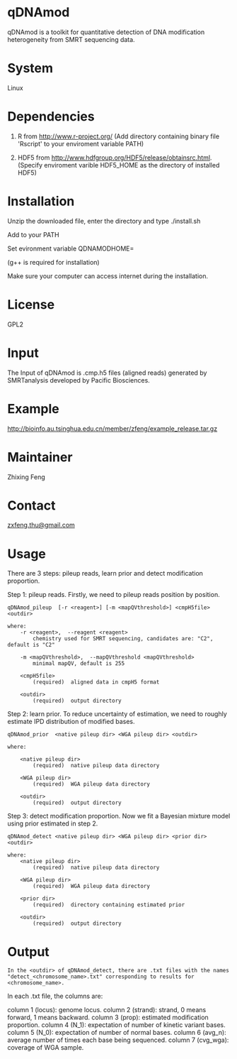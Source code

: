 qDNAmod
======
qDNAmod is a toolkit for quantitative detection of DNA modification heterogeneity from SMRT sequencing data. 

System
======
Linux

Dependencies
============
1. R from http://www.r-project.org/
(Add directory containing binary file 'Rscript' to your enviroment variable PATH)

2. HDF5 from http://www.hdfgroup.org/HDF5/release/obtainsrc.html. 
(Specify enviroment varible HDF5_HOME as the directory of installed HDF5)

Installation
============
Unzip the downloaded file, enter the directory and type ./install.sh 

Add <the unzipped directory of qDNAmod> to your PATH

Set evironment variable QDNAMODHOME=<the unzipped directory of qDNAmod>

(g++ is required for installation)

Make sure your computer can access internet during the installation.

License
=======
GPL2


Input
=====
The Input of qDNAmod is .cmp.h5 files (aligned reads) generated by SMRTanalysis developed by Pacific Biosciences.


Example
=======
http://bioinfo.au.tsinghua.edu.cn/member/zfeng/example_release.tar.gz

Maintainer
==========
Zhixing Feng

Contact
=======
zxfeng.thu@gmail.com


Usage
=====
There are 3 steps: pileup reads, learn prior and detect modification proportion.

Step 1: pileup reads. Firstly, we need to pileup reads position by position.

	qDNAmod_pileup  [-r <reagent>] [-m <mapQVthreshold>] <cmpH5file> <outdir>

	where:
   		-r <reagent>,  --reagent <reagent>
     		chemistry used for SMRT sequencing, candidates are: "C2", default is "C2"

   		-m <mapQVthreshold>,  --mapQVthreshold <mapQVthreshold>
     		minimal mapQV, default is 255

   		<cmpH5file>
     		(required)  aligned data in cmpH5 format

   		<outdir>
     		(required)  output directory

Step 2: learn prior. To reduce uncertainty of estimation, we need to roughly estimate IPD distribution of modified bases.

	qDNAmod_prior  <native pileup dir> <WGA pileup dir> <outdir>

	where:

   		<native pileup dir>
     		(required)  native pileup data directory

   		<WGA pileup dir>
     		(required)  WGA pileup data directory

   		<outdir>
     		(required)  output directory

Step 3: detect modification proportion. Now we fit a Bayesian mixture model using prior estimated in step 2.

	qDNAmod_detect <native pileup dir> <WGA pileup dir> <prior dir> <outdir>

	where:
   		<native pileup dir>
     		(required)  native pileup data directory

   		<WGA pileup dir>
     		(required)  WGA pileup data directory

   		<prior dir>
     		(required)  directory containing estimated prior

   		<outdir>
     		(required)  output directory

Output
======
	In the <outdir> of qDNAmod_detect, there are .txt files with the names "detect_<chromosome_name>.txt" corresponding to results for <chromosome_name>. 
In each .txt file, the columns are:

column 1 (locus): genome locus.
column 2 (strand): strand, 0 means forward, 1 means backward.
column 3 (prop): estimated modification proportion.
column 4 (N_1): expectation of number of kinetic variant bases.  
column 5 (N_0): expectation of number of normal bases. 
column 6 (avg_n): average number of times each base being sequenced.
column 7 (cvg_wga): coverage of WGA sample. 





